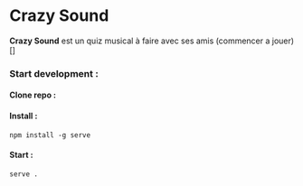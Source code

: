 # Crazy Sound

**Crazy Sound** est un quiz musical à faire avec ses amis (commencer a jouer)[]

### Start development :

#### Clone repo :

#### Install :
`npm install -g serve`

#### Start :
`serve .`
